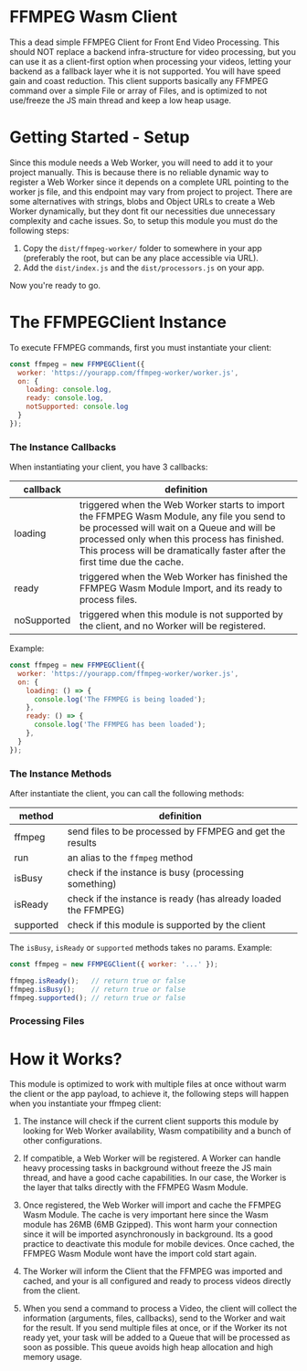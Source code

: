 # FFMPEG Wasm Client

This a dead simple FFMPEG Client for Front End Video Processing. This should NOT replace a backend infra-structure for video processing, but you can use it as a client-first option when processing your videos, letting your backend as a fallback layer whe it is not supported. You will have speed gain and coast reduction. This client supports basically any FFMPEG command over a simple File or array of Files, and is optimized to not use/freeze the JS main thread and keep a low heap usage.

# Getting Started - Setup

Since this module needs a Web Worker, you will need to add it to your project manually. This is because there is no reliable dynamic way to register a Web Worker since it depends on a complete URL pointing to the worker js file, and this endpoint may vary from project to project. There are some alternatives with strings, blobs and Object URLs to create a Web Worker dynamically, but they dont fit our necessities due unnecessary complexity and cache issues. So, to setup this module you must do the following steps:

1. Copy the `dist/ffmpeg-worker/` folder to somewhere in your app (preferably the root, but can be any place accessible via URL).
2. Add the `dist/index.js` and the `dist/processors.js` on your app.

Now you're ready to go.

# The FFMPEGClient Instance

To execute FFMPEG commands, first you must instantiate your client:

```js
const ffmpeg = new FFMPEGClient({
  worker: 'https://yourapp.com/ffmpeg-worker/worker.js',
  on: {
    loading: console.log,
    ready: console.log,
    notSupported: console.log
  }
});
```

### The Instance Callbacks

When instantiating your client, you have 3 callbacks:

|callback|definition|
|---|---|
|loading|triggered when the Web Worker starts to import the FFMPEG Wasm Module, any file you send to be processed will wait on a Queue and will be processed only when this process has finished. This process will be dramatically faster after the first time due the cache.|
|ready|triggered when the Web Worker has finished the FFMPEG Wasm Module Import, and its ready to process files.|
|noSupported|triggered when this module is not supported by the client, and no Worker will be registered.|

Example:

```js
const ffmpeg = new FFMPEGClient({
  worker: 'https://yourapp.com/ffmpeg-worker/worker.js',
  on: {
    loading: () => {
      console.log('The FFMPEG is being loaded');
    },
    ready: () => {
      console.log('The FFMPEG has been loaded');
    },
  }
});
```

### The Instance Methods

After instantiate the client, you can call the following methods:

|method|definition|
|---|---|
|ffmpeg|send files to be processed by FFMPEG and get the results|
|run|an alias to the `ffmpeg` method|
|isBusy|check if the instance is busy (processing something)|
|isReady|check if the instance is ready (has already loaded the FFMPEG)|
|supported|check if this module is supported by the client|

The `isBusy`, `isReady` or `supported` methods takes no params. Example:

```js
const ffmpeg = new FFMPEGClient({ worker: '...' });

ffmpeg.isReady();   // return true or false
ffmpeg.isBusy();    // return true or false
ffmpeg.supported(); // return true or false
```

### Processing Files


# How it Works?

This module is optimized to work with multiple files at once without warm the client or the app payload, to achieve it, the following steps will happen when you instantiate your ffmpeg client:

1. The instance will check if the current client supports this module by looking for Web Worker availability, Wasm compatibility and a bunch of other configurations.

2. If compatible, a Web Worker will be registered. A Worker can handle heavy processing tasks in background without freeze the JS main thread, and have a good cache capabilities. In our case, the Worker is the layer that talks directly with the FFMPEG Wasm Module.

3. Once registered, the Web Worker will import and cache the FFMPEG Wasm Module. The cache is very important here since the Wasm module has 26MB (6MB Gzipped). This wont harm your connection since it will be imported asynchronously in background. Its a good practice to deactivate this module for mobile devices. Once cached, the FFMPEG Wasm Module wont have the import cold start again.

4. The Worker will inform the Client that the FFMPEG was imported and cached, and your is all configured and ready to process videos directly from the client.

5. When you send a command to process a Video, the client will collect the information (arguments, files, callbacks), send to the Worker and wait for the result. If you send multiple files at once, or if the Worker its not ready yet, your task will be added to a Queue that will be processed as soon as possible. This queue avoids high heap allocation and high memory usage.